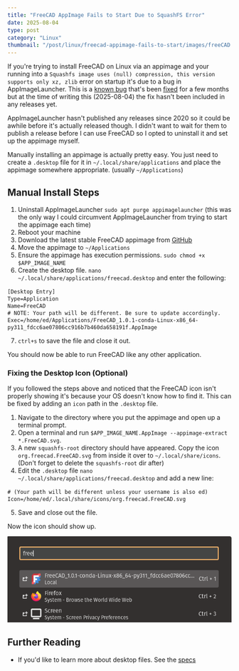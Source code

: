 ```yaml
---
title: "FreeCAD AppImage Fails to Start Due to SquashFS Error"
date: 2025-08-04
type: post
category: "Linux"
thumbnail: "/post/linux/freecad-appimage-fails-to-start/images/freeCAD.svg"
---
```


If you're trying to install FreeCAD on Linux via an appimage and your running into a `Squashfs image uses (null) compression, this version supports only xz, zlib` error on startup it's due to a bug in AppImageLauncher. This is a [known bug](https://github.com/TheAssassin/AppImageLauncher/issues/585) that's been [fixed](https://github.com/TheAssassin/AppImageLauncher/pull/690) for a few months but at the time of writing this (2025-08-04) the fix hasn't been included in any releases yet.

AppImageLauncher hasn't published any releases since 2020 so it could be awhile before it's actually released though. I didn't want to wait for them to publish a release before I can use FreeCAD so I opted to uninstall it and set up the appimage myself.

Manually installing an appimage is actually pretty easy. You just need to create a `.desktop` file for it in `~/.local/share/applications` and place the appimage somewhere appropriate. (usually `~/Applications`)

## Manual Install Steps

1. Uninstall AppImageLauncher `sudo apt purge appimagelauncher` (this was the only way I could circumvent AppImageLauncher from trying to start the appimage each time)
2. Reboot your machine
3. Download the latest stable FreeCAD appimage from [GitHub](https://github.com/FreeCAD/FreeCAD/releases)
4. Move the appimage to `~/Applications`
5. Ensure the appimage has execution permissions. `sudo chmod +x $APP_IMAGE_NAME`
6. Create the desktop file. `nano ~/.local/share/applications/freecad.desktop` and enter the following:

```
[Desktop Entry]
Type=Application
Name=FreeCAD
# NOTE: Your path will be different. Be sure to update accordingly.
Exec=/home/ed/Applications/FreeCAD_1.0.1-conda-Linux-x86_64-py311_fdcc6ae07806cc916b7b460da658191f.AppImage
```

7. `ctrl+s` to save the file and close it out.

You should now be able to run FreeCAD like any other application.

### Fixing the Desktop Icon (Optional)

If you followed the steps above and noticed that the FreeCAD icon isn't properly showing it's because your OS doesn't know how to find it. This can be fixed by adding an `icon` path in the `.desktop` file.

1. Navigate to the directory where you put the appimage and open up a terminal prompt.
2. Open a terminal and run `$APP_IMAGE_NAME.AppImage --appimage-extract *.FreeCAD.svg`.
3. A new `squashfs-root` directory should have appeared. Copy the icon `org.freecad.FreeCAD.svg` from inside it over to `~/.local/share/icons`. (Don't forget to delete the `squashfs-root` dir after)
4. Edit the `.desktop` file `nano ~/.local/share/applications/freecad.desktop` and add a new line:

```
# (Your path will be different unless your username is also ed)
Icon=/home/ed/.local/share/icons/org.freecad.FreeCAD.svg
```

5. Save and close out the file.

Now the icon should show up.

![](./images/launcher.png)

## Further Reading

- If you'd like to learn more about desktop files. See the [specs](https://specifications.freedesktop.org/desktop-entry-spec/latest/)
